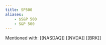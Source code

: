 ```yaml
---
title: SP500
aliases:
    - $S&P 500
    - S&P 500
---
```


Mentioned with:
[[NASDAQ]]
[[NVDA]]
[[BRK]]

